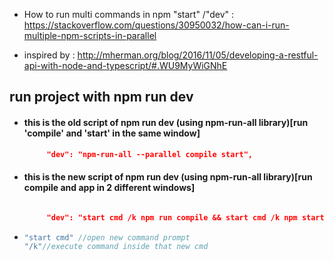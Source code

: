 
* How to run multi commands in npm "start" /"dev" : 
https://stackoverflow.com/questions/30950032/how-can-i-run-multiple-npm-scripts-in-parallel

* inspired by :
http://mherman.org/blog/2016/11/05/developing-a-restful-api-with-node-and-typescript/#.WU9MyWiGNhE


## run project with **npm run dev**

* #### this is the old script of npm run dev (using npm-run-all library)[run 'compile' and 'start' in the same window]
   ```json
        "dev": "npm-run-all --parallel compile start",

   ```
* #### this is the new script of npm run dev (using npm-run-all library)[run compile and app in 2 different windows]
  
   ```json
   
        "dev": "start cmd /k npm run compile && start cmd /k npm start"
   ```
*
   ```ts
   "start cmd" //open new command prompt
   "/k"//execute command inside that new cmd
   ```
   